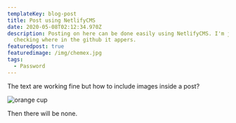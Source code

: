 ```yaml
---
templateKey: blog-post
title: Post using NetlifyCMS
date: 2020-05-08T02:12:34.970Z
description: Posting on here can be done easily using NetlifyCMS. I'm just
  checking where in the github it appers.
featuredpost: true
featuredimage: /img/chemex.jpg
tags:
  - Password
---
```

The text are working fine but how to include images inside a post?

![orange cup ](/img/apple-touch-icon.png "How it looks")

Then there will be none.